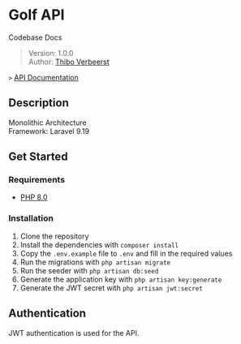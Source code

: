 # Golf API
Codebase Docs  
> Version: 1.0.0  
> Author: [Thibo Verbeerst](http://thiboverbeerst.com)

`>` [API Documentation](https://www.thibo.cloud/private/api/services/golf-api/documentation)

## Description
Monolithic Architecture  
Framework: Laravel 9.19

## Get Started  
### Requirements

- [PHP 8.0](http://php.net/downloads.php)

### Installation
1. Clone the repository
2. Install the dependencies with `composer install`
3. Copy the `.env.example` file to `.env` and fill in the required values
4. Run the migrations with `php artisan migrate`
5. Run the seeder with `php artisan db:seed`
6. Generate the application key with `php artisan key:generate`
7. Generate the JWT secret with `php artisan jwt:secret`

## Authentication
JWT authentication is used for the API.
